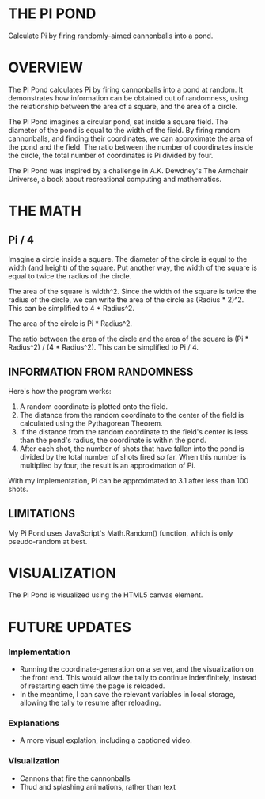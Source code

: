 # THE PI POND

Calculate Pi by firing randomly-aimed cannonballs into a pond.

# OVERVIEW

The Pi Pond calculates Pi by firing cannonballs into a pond at random. It demonstrates how information can be obtained out of randomness, using the relationship between the area of a square, and the area of a circle. 

The Pi Pond imagines a circular pond, set inside a square field. The diameter of the pond is equal to the width of the field. By firing random cannonballs, and finding their coordinates, we can approximate the area of the pond and the field. The ratio between the number of coordinates inside the circle, the total number of coordinates is Pi divided by four. 

The Pi Pond was inspired by a challenge in A.K. Dewdney's The Armchair Universe, a book about recreational computing and mathematics. 

# THE MATH

## Pi / 4

Imagine a circle inside a square. The diameter of the circle is equal to the width (and height) of the square. Put another way, the width of the square is equal to twice the radius of the circle. 

The area of the square is width^2. Since the width of the square is twice the radius of the circle, we can write the area of the circle as (Radius * 2)^2. This can be simplified to 4 * Radius^2. 

The area of the circle is Pi * Radius^2. 

The ratio between the area of the circle and the area of the square is (Pi * Radius^2) / (4 * Radius^2). This can be simplified to Pi / 4. 

## INFORMATION FROM RANDOMNESS

Here's how the program works:

1. A random coordinate is plotted onto the field. 
2. The distance from the random coordinate to the center of the field is calculated using the Pythagorean Theorem. 
3. If the distance from the random coordinate to the field's center is less than the pond's radius, the coordinate is within the pond.
4. After each shot, the number of shots that have fallen into the pond is divided by the total number of shots fired so far. When this number is multiplied by four, the result is an approximation of Pi. 

With my implementation, Pi can be approximated to 3.1 after less than 100 shots. 

## LIMITATIONS

My Pi Pond uses JavaScript's Math.Random() function, which is only pseudo-random at best. 

# VISUALIZATION

The Pi Pond is visualized using the HTML5 canvas element. 

# FUTURE UPDATES

### Implementation

* Running the coordinate-generation on a server, and the visualization on the front end. This would allow the tally to continue indenfinitely, instead of restarting each time the page is reloaded.
* In the meantime, I can save the relevant variables in local storage, allowing the tally to resume after reloading. 

### Explanations

* A more visual explation, including a captioned video.

### Visualization

* Cannons that fire the cannonballs
* Thud and splashing animations, rather than text


